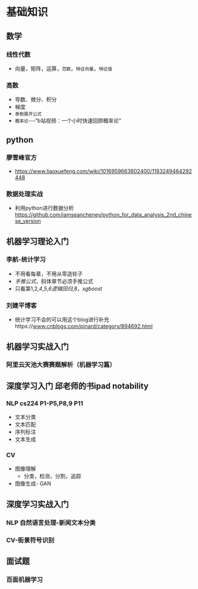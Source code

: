 基础知识
=========
## 数学
### 线性代数
- 向量，矩阵，运算，`范数`，`特征向量`，`特征值`
### 高数
- 导数、微分、积分
- 梯度
- `泰勒展开公式`
- `概率论`---“b站视频：一个小时快速回顾概率论”
## python
### 廖雪峰官方
- https://www.liaoxuefeng.com/wiki/1016959663602400/1183249464292448
### 数据处理实战
- 利用python进行数据分析 https://github.com/iamseancheney/python_for_data_analysis_2nd_chinese_version

## 机器学习理论入门
### 李航-统计学习
- 不用看每章，不用从零造轮子
- *手推公式*，斜体章节必须手推公式
- 只看第1,2,*4*,*5*,*6逻辑回归*,*8*，*xgboost*
### 刘建平博客
- 统计学习不会的可以用这个blog进行补充https://www.cnblogs.com/pinard/category/894692.html

## 机器学习实战入门
### 阿里云天池大赛赛题解析（机器学习篇）

## 深度学习入门 邱老师的书ipad notability
### NLP cs224 P1-P5,P8,9 P11
- 文本分类
- 文本匹配
- 序列标注
- 文本生成
### CV
- 图像理解
    - 分类，检测，分割，追踪
- 图像生成- GAN

## 深度学习实战入门
### NLP 自然语言处理-新闻文本分类
### CV-街景符号识别

## 面试题
### 百面机器学习